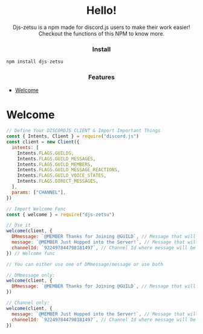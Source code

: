 <h1 align="center"> Hello! </h1>

<p align="center"> Djs-zetsu is a npm made for discord.js users to make their work easier! Checkout the functions of this NPM to know more. </p>

<h3 align="center"> Install </h3>

```js
npm install djs-zetsu
```

<h3 align="center"> Features </h3>

<ul style="list-style: square">
<li> <a href="#Welcome"> Welcome </a> </li>
</ul>

# Welcome
```js
// Define Your DISCORDJS CLIENT & Import Important Things
const { Intents, Client } = require("discord.js")
const client = new Client({
  intents: [
    Intents.FLAGS.GUILDS,
    Intents.FLAGS.GUILD_MESSAGES,
    Intents.FLAGS.GUILD_MEMBERS,
    Intents.FLAGS.GUILD_MESSAGE_REACTIONS,
    Intents.FLAGS.GUILD_VOICE_STATES,
    Intents.FLAGS.DIRECT_MESSAGES,
  ],
  params: ["CHANNEL"],
})

// Import Welcome Func
const { welcome } = require("djs-zetsu")

// Use it
welcome(client, {
  DMmessage: `@MEMBER Thanks for Joining @GUILD`, // Message that will be sent in DM
  message: `@MEMBER Just Hopped into the Server!`, // Message that will be sent in Channel
  channelId: `922497844798181497`, // Channel Id where message will be sent
}) // Welcome func

// You can either use one of DMmessage/message or use both

// DMmessage only:
welcome(client, {
  DMmessage: `@MEMBER Thanks for Joining @GUILD`, // Message that will be sent in DM
})

// Channel only:
welcome(client, {
  message: `@MEMBER Just Hopped into the Server!`, // Message that will be sent in Channel
  channelId: `922497844798181497`, // Channel Id where message will be sent
})
```